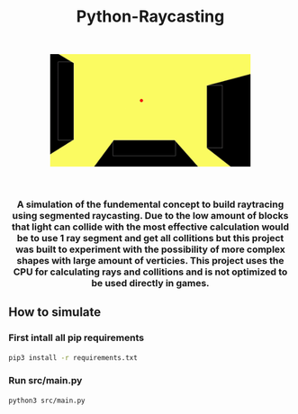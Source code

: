 <h1 align="center">
    Python-Raycasting
</h1>

&nbsp;&nbsp;&nbsp;&nbsp;

<div align="center">
  <kbd>
    <img src="assets/preview.gif" height=200px alt="landing-page">
  </kbd>
</div>

&nbsp;&nbsp;&nbsp;&nbsp;

<h3 align="center">
    A simulation of the fundemental concept to build raytracing using segmented raycasting. Due to the low amount of blocks that light can collide with the most effective calculation would be to use 1 ray segment and get all collitions but this project was built to experiment with the possibility of more complex shapes with large amount of verticies. This project uses the CPU for calculating rays and collitions and is not optimized to be used directly in games.
</h3>

## How to simulate

### First intall all pip requirements

```bash
pip3 install -r requirements.txt
```

### Run src/main.py

```bash
python3 src/main.py
```
